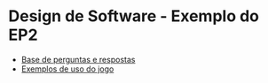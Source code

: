 # Design de Software - Exemplo do EP2

- [Base de perguntas e respostas](lib_questoes.py)
- [Exemplos de uso do jogo](https://macielcalebe.github.io/dessoft-ferias-exemplo-ep2/)
